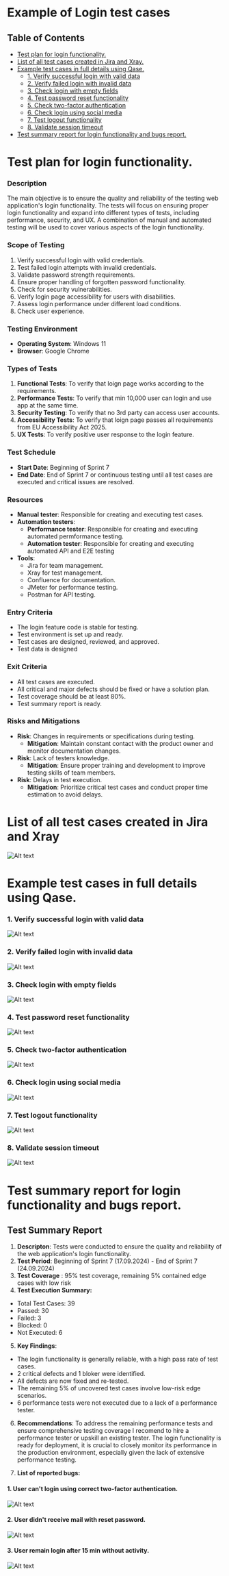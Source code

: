 # Example of Login test cases

## Table of Contents
* [Test plan for login functionality.](#Test-plan)
* [List of all test cases created in Jira and Xray.](#Jira-Main)
* [Example test cases in full details using Qase.](#Qase-Main)
   * [1. Verify successful login with valid data](#1-verify-successful-login-with-valid-data)
   * [2. Verify failed login with invalid data](#2-verify-failed-login-with-invalid-data)
   * [3. Check login with empty fields](#3-check-login-with-empty-fields)
   * [4. Test password reset functionality](#4-test-password-reset-functionality)
   * [5. Check two-factor authentication](#5-check-two-factor-authentication)
   * [6. Check login using social media](#6-check-login-using-social-media)
   * [7. Test logout functionality](#7-test-logout-functionality)
   * [8. Validate session timeout](#8-validate-session-timeout)
* [Test summary report for login functionality and bugs report.](#Test-report)



<h1 id="Test-plan">Test plan for login functionality.</h2>

### Description
The main objective is to ensure the quality and reliability of the testing web application's login functionality. The tests will focus on ensuring proper login functionality and expand into different types of tests, including performance, security, and UX. A combination of manual and automated testing will be used to cover various aspects of the login functionality.


### Scope of Testing

1. Verify successful login with valid credentials.
2. Test failed login attempts with invalid credentials.
3. Validate password strength requirements.
4. Ensure proper handling of forgotten password functionality.
5. Check for security vulnerabilities.
6. Verify login page accessibility for users with disabilities.
7. Assess login performance under different load conditions.
8. Check user experience.


### Testing Environment

- **Operating System**: Windows 11
- **Browser**: Google Chrome

### Types of Tests

1. **Functional Tests**: To verify that loign page works according to the requirements.
2.  **Performance Tests**: To verify that min 10,000 user can login and use app at the same time.
3.  **Security Testing**: To verify that no 3rd party can access user accounts. 
4.  **Accessibility Tests**: To verify that loign page passes all requirements from EU Accessibility Act 2025.
5.  **UX Tests**:  To verify positive user response to the login feature.

### Test Schedule
* **Start Date**: Beginning of Sprint 7
* **End Date**: End of Sprint 7 or continuous testing until all test cases are executed and critical issues are resolved.

### Resources

- **Manual tester**: Responsible for creating and executing test cases.
- **Automation testers**: 
  *  **Performance tester**: Responsible for creating and executing automated permformance testing.
  * **Automation tester**: Responsible for creating and executing automated API and E2E testing
- **Tools**:
   * Jira for team management.  
   * Xray for test management.
   * Confluence for documentation.
   * JMeter for performance testing.
   * Postman for API testing.

### Entry Criteria
- The login feature code is stable for testing.
- Test environment is set up and ready.
- Test cases are designed, reviewed, and approved.
- Test data is designed
  
  

### Exit Criteria

- All test cases are executed.
- All critical and major defects should be fixed or have a solution plan.
- Test coverage should be at least 80%.
- Test summary report is ready.

### Risks and Mitigations
- **Risk**: Changes in requirements or specifications during testing.
  - **Mitigation**: Maintain constant contact with the product owner and monitor documentation changes.
- **Risk**: Lack of testers knowledge.
  - **Mitigation**: Ensure proper training and development to improve testing skills of team members.
- **Risk**: Delays in test execution.
  - **Mitigation**:  Prioritize critical test cases and conduct proper time estimation to avoid delays.



<h1 id="Jira-Main">List of all test cases created in Jira and Xray</h2>

![Alt text](https://github.com/dudekluk/Portfolio/blob/main/img/Login_Test_Cases.png "a title")

<h1 id="Qase-Main">Example test cases in full details using Qase.</h2>



### 1. Verify successful login with valid data

![Alt text](https://github.com/dudekluk/Portfolio/blob/main/img/TC1.png "Test Case 1")

### 2. Verify failed login with invalid data

![Alt text](https://github.com/dudekluk/Portfolio/blob/main/img/TC2.png "Test Case 2")

### 3. Check login with empty fields

![Alt text](https://github.com/dudekluk/Portfolio/blob/main/img/TC3.png "Test Case 3")

### 4. Test password reset functionality

![Alt text](https://github.com/dudekluk/Portfolio/blob/main/img/TC4.png "Test Case 4")

### 5. Check two-factor authentication

![Alt text](https://github.com/dudekluk/Portfolio/blob/main/img/TC5.png "Test Case 5")
 
### 6. Check login using social media
![Alt text](https://github.com/dudekluk/Portfolio/blob/main/img/TC6.png "Test Case 6")

### 7. Test logout functionality
![Alt text](https://github.com/dudekluk/Portfolio/blob/main/img/TC7.png "Test Case 7")

### 8. Validate session timeout
![Alt text](https://github.com/dudekluk/Portfolio/blob/main/img/TC8.png "Test Case 8")

<h1 id="Test-report">Test summary report for login functionality and bugs report.</h2>

## Test Summary Report
1. **Descripton**: Tests were conducted to ensure the quality and reliability of the web application's login functionality.
2. **Test Period**: Beginning of Sprint 7 (17.09.2024) - End of Sprint 7 (24.09.2024)
3. **Test Coverage** : 95% test coverage, remaining 5% contained edge cases with low risk
4. **Test Execution Summary:** 
* Total Test Cases: 39
* Passed: 30
* Failed: 3
* Blocked: 0
* Not Executed: 6

5. **Key Findings**:
* The login functionality is generally reliable, with a high pass rate of test cases.
* 2 critical defects and 1 bloker were identified.
* All defects are now fixed and re-tested.
* The remaining 5% of uncovered test cases involve low-risk edge scenarios.
* 6 performance tests were not executed due to a lack of a performance tester.

6. **Recommendations**:
To address the remaining performance tests and ensure comprehensive testing coverage I recomend to hire a performance tester or upskill an existing tester.
The login functionality is ready for deployment, it is crucial to closely monitor its performance in the production environment, especially given the lack of extensive performance testing.

7. **List of reported bugs:**
   
#### 1. User can't login using correct two-factor authentication.
![Alt text](https://github.com/dudekluk/Portfolio/blob/main/img/2FA.png "2FA")


#### 2. User didn't receive mail with reset password.
![Alt text](https://github.com/dudekluk/Portfolio/blob/main/img/Reset.png "Reset")


#### 3. User remain login after 15 min without activity.
![Alt text](https://github.com/dudekluk/Portfolio/blob/main/img/Session.png "Session")

